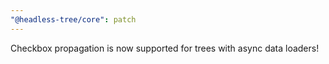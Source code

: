 ```yaml
---
"@headless-tree/core": patch
---
```


Checkbox propagation is now supported for trees with async data loaders!
